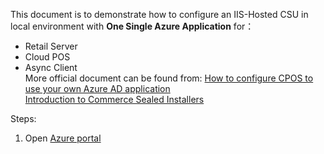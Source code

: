 This document is to demonstrate how to configure an IIS-Hosted CSU in local environment with <b>One Single Azure Application</b> for：
- Retail Server
- Cloud POS
- Async Client<br/>
More official document can be found from:
[How to configure CPOS to use your own Azure AD application](https://community.dynamics.com/ax/b/axforretail/posts/how-to-point-cpos-to-use-your-own-azure-ad-application)<br>
[Introduction to Commerce Sealed Installers](https://community.dynamics.com/ax/b/axforretail/posts/introducing-sealed-installers)<br/>

Steps:<br/>
1. Open [Azure portal](https://aad.portal.azure.com/)<br/>



        




    
    














